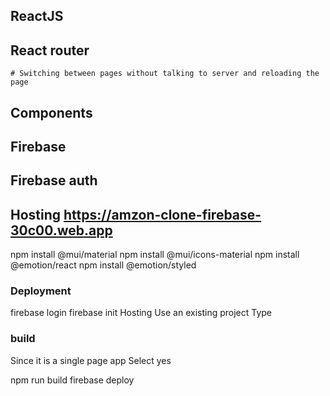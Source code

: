 ## ReactJS
## React router
    # Switching between pages without talking to server and reloading the page
## Components
## Firebase
## Firebase auth
## Hosting https://amzon-clone-firebase-30c00.web.app



npm install @mui/material
npm install @mui/icons-material
npm install @emotion/react
npm install @emotion/styled

### Deployment

firebase login
firebase init
    Hosting
    Use an existing project
Type
### build
Since it is a single page app Select yes

npm run build
firebase deploy







